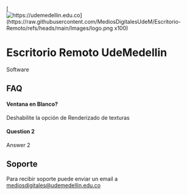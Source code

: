 
[![https://udemedellin.edu.co](https://raw.githubusercontent.com/MediosDigitalesUdeM/Escritorio-Remoto/refs/heads/main/Images/logo.png x100)](https://mediosdigitales.udemedellin.edu.co)


# Escritorio Remoto UdeMedellin

Software 


## FAQ

#### Ventana en Blanco?

Deshabilite la opción de Renderizado de texturas

#### Question 2

Answer 2


## Soporte

Para recibir soporte puede enviar un email a mediosdigitales@udemedellin.edu.co

